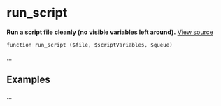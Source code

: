 
# run_script

**Run a script file cleanly (no visible variables left around).** [View source](https://github.com/Eiskis/Baseline-PHP/blob/master/source/files/run_script.php)

	function run_script ($file, $scriptVariables, $queue)

...



## Examples

...
